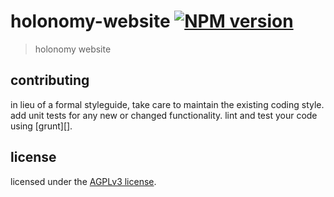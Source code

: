 # holonomy-website [![NPM version](https://badge.fury.io/js/holonomy-website.png)](http://badge.fury.io/js/holonomy-website) 

> holonomy website

## contributing

in lieu of a formal styleguide, take care to maintain the existing coding style. add unit tests for any new or changed functionality. lint and test your code using [grunt][].

## license

licensed under the [AGPLv3 license](LICENSE-AGPLv3).
